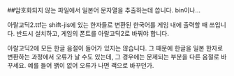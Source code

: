 ##암호화되지 않는 파일에서 일본어 문자열을 추출하는데 씁니다.
bin이나...

아랄고딕2.ttf는 shift-jis에 있는 한자들로 변환된 한국어를 게임 내에 출력할 때 쓰입니다.
반드시 설치하고, 게임의 폰트를 아랄고딕2로 바꿔야 합니다.

아랄고딕2에 모든 한글 음절이 들어가 있지는 않습니다.
그 때문에 한글을 일본 한자로 변환하는 과정에서 오류가 날 수도 있는데, 그 경우에는 문제되는 부분을 다른 음절로 바꾸세요. 예를 들어 꽭이 없어 오류가 나면 괙으로 바꾸던가.